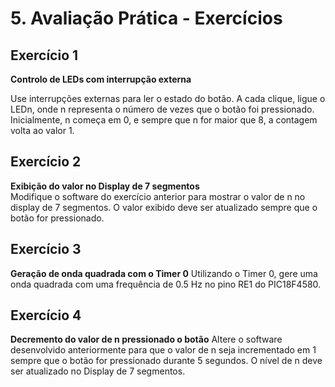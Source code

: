 # 5. Avaliação Prática - Exercícios

## Exercício 1
**Controlo de LEDs com interrupção externa**

  Use interrupções externas para ler o estado do botão. A cada clique, ligue o LEDn, onde n representa o número de vezes que o botão foi pressionado. Inicialmente, n começa em 0, e sempre que n for maior que 8, a contagem volta ao valor 1.

## Exercício 2
**Exibição do valor no Display de 7 segmentos**  
Modifique o software do exercício anterior para mostrar o valor de n no display de 7 segmentos. O valor exibido deve ser atualizado sempre que o botão for pressionado.

## Exercício 3
**Geração de onda quadrada com o Timer 0**
Utilizando o Timer 0, gere uma onda quadrada com uma frequência de 0.5 Hz no pino RE1 do PIC18F4580.

## Exercício 4 
**Decremento do valor de n pressionado o botão**
Altere o software desenvolvido anteriormente para que o valor de n seja incrementado em 1 sempre que o botão for pressionado durante 5 segundos. O nível de n deve ser atualizado no Display de 7 segmentos. 


